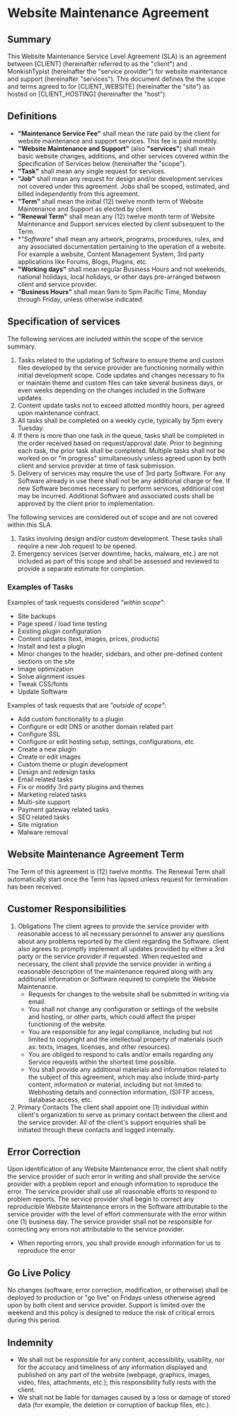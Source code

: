 # Website Maintenance Agreement

## Summary
This Website Maintenance Service Level Agreement (SLA) is an agreement between [CLIENT] (hereinafter referred to as the "client") and MonkishTypist (hereinafter the "service provider") for website maintenance and support (hereinafter "services"). This document defines the the scope and terms agreed to for [CLIENT_WEBSITE] (hereinafter the "site") as hosted on [CLIENT_HOSTING] (hereinafter the "host").

## Definitions
* **"Maintenance Service Fee"** shall mean the rate paid by the client for website maintenance and support services. This fee is paid monthly.
* **"Website Maintenance and Support"** (also **"services"**) shall mean basic website changes, additions, and other services covered within the Specification of Services below (hereinafter the "scope").
* **"Task"** shall mean any single request for services.
* **"Job"** shall mean any request for design and/or development services not covered under this agreement. Jobs shall be scoped, estimated, and billed independently from this agreement.
* **"Term"** shall mean the initial (12) twelve month term of Website Maintenance and Support as elected by client.
* **"Renewal Term"** shall mean any (12) twelve month term of Website Maintenance and Support services elected by client subsequent to the Term.
* **"Software"* shall mean any artwork, programs, procedures, rules, and any associated documentation pertaining to the operation of a website. For example a website, Content Management System, 3rd party applications like Forums, Blogs, Plugins, etc.
* **"Working days"** shall mean regular Business Hours and not weekends, national holidays, local holidays, or other days pre-arranged between client and service provider.
* **"Business Hours"** shall mean 9am to 5pm Pacific Time, Monday through Friday, unless otherwise indicated.

## Specification of services
The following services are included within the scope of the service summary.
1. Tasks related to the updating of Software to ensure theme and custom files developed by the service provider are functioning normally within initial development scope. Code updates and changes necessary to fix or maintain theme and custom files can take several business days, or even weeks depending on the changes included in the Software updates.
2. Content update tasks not to exceed allotted monthly hours, per agreed upon maintenance contract.
3. All tasks shall be completed on a weekly cycle, typically by 5pm every Tuesday.
4. If there is more than one task in the queue, tasks shall be completed in the order received based on request/approval date. Prior to beginning each task, the prior task shall be completed. Multiple tasks shall not be worked on or "in progress" simultaneously unless agreed upon by both client and service provider at time of task submission.
5. Delivery of services may require the use of 3rd party Software. For any Software already in use there shall not be any additional charge or fee. If new Software becomes necessary to perform services, additional cost may be incurred. Additional Software and associated costs shall be approved by the client prior to implementation.

The following services are considered out of scope and are not covered within this SLA.
1. Tasks involving design and/or custom development. These tasks shall require a new Job request to be opened.
2. Emergency services (server downtime, hacks, malware, etc.) are not included as part of this scope and shall be assessed and reviewed to provide a separate estimate for completion.

### Examples of Tasks
Examples of task requests considered *"within scope"*:
* Site backups
* Page speed / load time testing
* Existing plugin configuration
* Content updates (text, images, prices, products)
* Install and test a plugin
* Minor changes to the header, sidebars, and other pre-defined content sections on the site
* Image optimization
* Solve alignment issues
* Tweak CSS/fonts
* Update Software

Examples of task requests that are *"outside of scope"*:
* Add custom functionality to a plugin
* Configure or edit DNS or another domain related part
* Configure SSL
* Configure or edit hosting setup, settings, configurations, etc.
* Create a new plugin
* Create or edit images
* Custom theme or plugin development
* Design and redesign tasks
* Email related tasks
* Fix or modify 3rd party plugins and themes
* Marketing related tasks
* Multi-site support
* Payment gateway related tasks
* SEO related tasks
* Site migration
* Malware removal

## Website Maintenance Agreement Term
The Term of this agreement is (12) twelve months. The Renewal Term shall automatically start once the Term has lapsed unless request for termination has been received.

## Customer Responsibilities
1. Obligations
The client agrees to provide the service provider with reasonable access to all necessary personnel to answer any questions about any problems reported by the client regarding the Software. client also agrees to promptly implement all updates provided by either a 3rd party or the service provider if requested. When requested and necessary, the client shall provide the service provider in writing a reasonable description of the maintenance required along with any additional information or Software required to complete the Website Maintenance.
	* Requests for changes to the website shall be submitted in writing via email.
	* You shall not change any configuration or settings of the website and hosting, or other parts, which could affect the proper functioning of the website.
	* You are responsible for any legal compliance, including but not limited to copyright and the intellectual property of materials (such as: texts, images, licenses, and other resources).
	* You are obliged to respond to calls and/or emails regarding any Service requests within the shortest time possible.
	* You shall provide any additional materials and information related to the subject of this agreement, which may also include third-party content, information or material, including but not limited to: Webhosting details and connection information, (S)FTP access, database access, etc.
2. Primary Contacts
The client shall appoint one (1) individual within client's organization to serve as primary contact between the client and the service provider. All of the client's support enquiries shall be initiated through these contacts and logged internally.

## Error Correction
Upon identification of any Website Maintenance error, the client shall notify the service provider of such error in writing and shall provide the service provider with a problem report and enough information to reproduce the error. The service provider shall use all reasonable efforts to respond to problem reports. The service provider shall begin to correct any reproducible Website Maintenance errors in the Software attributable to the service provider with the level of effort commensurate with the error within one (1) business day. The service provider shall not be responsible for correcting any errors not attributable to the service provider.
* When reporting errors, you shall provide enough information for us to reproduce the error

## Go Live Policy
No changes (software, error correction, modification, or otherwise) shall be deployed to production or "go live" on Fridays unless otherwise agreed upon by both client and service provider. Support is limited over the weekend and this policy is designed to reduce the risk of critical errors during this period.

## Indemnity
* We shall not be responsible for any content, accessibility, usability, nor for the accuracy and timeliness of any information displayed and published on any part of the website (webpage, graphics, images, video, files, attachments, etc.); this responsibility fully rests with the client.
* We shall not be liable for damages caused by a loss or damage of stored data (for example, the deletion or corruption of backup files, etc.).

